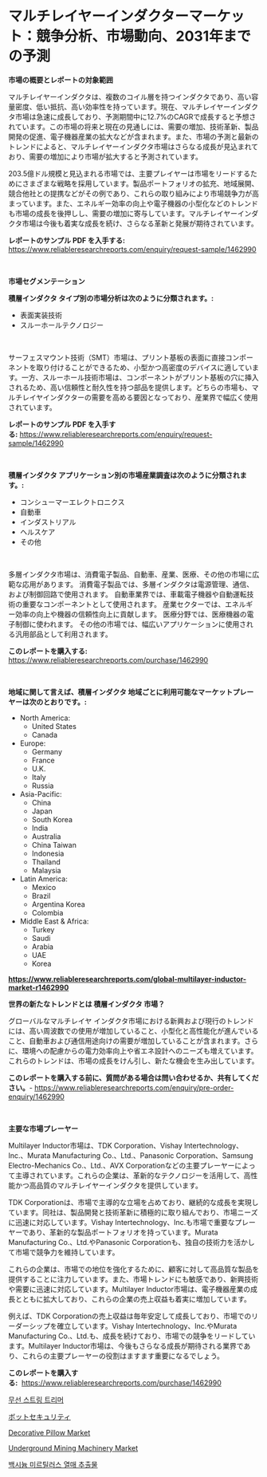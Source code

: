 <p><h1>マルチレイヤーインダクターマーケット：競争分析、市場動向、2031年までの予測</h1></p><p><strong>市場の概要とレポートの対象範囲</strong></p>
<p><p>マルチレイヤーインダクタは、複数のコイル層を持つインダクタであり、高い容量密度、低い抵抗、高い効率性を持っています。現在、マルチレイヤーインダクタ市場は急速に成長しており、予測期間中に12.7%のCAGRで成長すると予想されています。この市場の将来と現在の見通しには、需要の増加、技術革新、製品開発の促進、電子機器産業の拡大などが含まれます。また、市場の予測と最新のトレンドによると、マルチレイヤーインダクタ市場はさらなる成長が見込まれており、需要の増加により市場が拡大すると予測されています。</p><p>203.5億ドル規模と見込まれる市場では、主要プレイヤーは市場をリードするためにさまざまな戦略を採用しています。製品ポートフォリオの拡充、地域展開、競合他社との提携などがその例であり、これらの取り組みにより市場競争力が高まっています。また、エネルギー効率の向上や電子機器の小型化などのトレンドも市場の成長を後押しし、需要の増加に寄与しています。マルチレイヤーインダクタ市場は今後も着実な成長を続け、さらなる革新と発展が期待されています。</p></p>
<p><strong>レポートのサンプル PDF を入手する:</strong> <a href="https://www.reliableresearchreports.com/enquiry/request-sample/1462990">https://www.reliableresearchreports.com/enquiry/request-sample/1462990</a></p>
<p>&nbsp;</p>
<p><strong>市場セグメンテーション</strong></p>
<p><strong>積層インダクタ タイプ別の市場分析は次のように分類されます。:</strong></p>
<p><ul><li>表面実装技術</li><li>スルーホールテクノロジー</li></ul></p>
<p>&nbsp;</p>
<p><p>サーフェスマウント技術（SMT）市場は、プリント基板の表面に直接コンポーネントを取り付けることができるため、小型かつ高密度のデバイスに適しています。一方、スルーホール技術市場は、コンポーネントがプリント基板の穴に挿入されるため、高い信頼性と耐久性を持つ部品を提供します。どちらの市場も、マルチレイヤインダクターの需要を高める要因となっており、産業界で幅広く使用されています。</p></p>
<p><strong>レポートのサンプル PDF を入手する:</strong>&nbsp;<a href="https://www.reliableresearchreports.com/enquiry/request-sample/1462990">https://www.reliableresearchreports.com/enquiry/request-sample/1462990</a></p>
<p>&nbsp;</p>
<p><strong> 積層インダクタ アプリケーション別の市場産業調査は次のように分類されます。:</strong></p>
<p><ul><li>コンシューマーエレクトロニクス</li><li>自動車</li><li>インダストリアル</li><li>ヘルスケア</li><li>その他</li></ul></p>
<p>&nbsp;</p>
<p><p>多層インダクタ市場は、消費電子製品、自動車、産業、医療、その他の市場に広範な応用があります。 消費電子製品では、多層インダクタは電源管理、通信、および制御回路で使用されます。 自動車業界では、車載電子機器や自動運転技術の重要なコンポーネントとして使用されます。 産業セクターでは、エネルギー効率の向上や機器の信頼性向上に貢献します。 医療分野では、医療機器の電子制御に使われます。 その他の市場では、幅広いアプリケーションに使用される汎用部品として利用されます。</p></p>
<p><strong>このレポートを購入する:</strong>&nbsp; <a href="https://www.reliableresearchreports.com/purchase/1462990">https://www.reliableresearchreports.com/purchase/1462990</a></p>
<p>&nbsp;</p>
<p><strong>地域に関して言えば、積層インダクタ 地域ごとに利用可能なマーケットプレーヤーは次のとおりです。:</strong></p>
<p><ul>
    <li>
        North America:
        <ul>
            <li>United States</li>
            <li>Canada</li>
        </ul>
    </li>
    <li>
        Europe:
        <ul>
            <li>Germany</li>
            <li>France</li>
            <li>U.K.</li>
            <li>Italy</li>
            <li>Russia</li>
        </ul>
    </li>
    <li>
        Asia-Pacific:
        <ul>
            <li>China</li>
            <li>Japan</li>
            <li>South Korea</li>
            <li>India</li>
            <li>Australia</li>
            <li>China Taiwan</li>
            <li>Indonesia</li>
            <li>Thailand</li>
            <li>Malaysia</li>
        </ul>
    </li>
    <li>
        Latin America:
        <ul>
            <li>Mexico</li>
            <li>Brazil</li>
            <li>Argentina Korea</li>
            <li>Colombia</li>
        </ul>
    </li>
    <li>
        Middle East & Africa:
        <ul>
            <li>Turkey</li>
            <li>Saudi</li>
            <li>Arabia</li>
            <li>UAE</li>
            <li>Korea</li>
        </ul>
    </li>
    </ul></p>
<p><strong><a href="https://www.reliableresearchreports.com/global-multilayer-inductor-market-r1462990">https://www.reliableresearchreports.com/global-multilayer-inductor-market-r1462990</a></strong>&nbsp;</p>
<p><strong>世界の新たなトレンドとは 積層インダクタ 市場？</strong></p>
<p><p>グローバルなマルチレイヤ インダクタ市場における新興および現行のトレンドには、高い周波数での使用が増加していること、小型化と高性能化が進んでいること、自動車および通信用途向けの需要が増加していることが含まれます。さらに、環境への配慮からの電力効率向上や省エネ設計へのニーズも増えています。これらのトレンドは、市場の成長をけん引し、新たな機会を生み出しています。</p></p>
<p><strong>このレポートを購入する前に、質問がある場合は問い合わせるか、共有してください。</strong>- <a href="https://www.reliableresearchreports.com/enquiry/pre-order-enquiry/1462990">https://www.reliableresearchreports.com/enquiry/pre-order-enquiry/1462990</a></p>
<p>&nbsp;</p>
<p><strong>主要な市場プレーヤー</strong></p>
<p><p>Multilayer Inductor市場は、TDK Corporation、Vishay Intertechnology、Inc.、Murata Manufacturing Co.、Ltd.、Panasonic Corporation、Samsung Electro-Mechanics Co.、Ltd.、AVX Corporationなどの主要プレーヤーによって主導されています。これらの企業は、革新的なテクノロジーを活用して、高性能かつ高品質のマルチレイヤーインダクタを提供しています。</p><p>TDK Corporationは、市場で主導的な立場を占めており、継続的な成長を実現しています。同社は、製品開発と技術革新に積極的に取り組んでおり、市場ニーズに迅速に対応しています。Vishay Intertechnology、Inc.も市場で重要なプレーヤーであり、革新的な製品ポートフォリオを持っています。Murata Manufacturing Co.、Ltd.やPanasonic Corporationも、独自の技術力を活かして市場で競争力を維持しています。</p><p>これらの企業は、市場での地位を強化するために、顧客に対して高品質な製品を提供することに注力しています。また、市場トレンドにも敏感であり、新興技術や需要に迅速に対応しています。Multilayer Inductor市場は、電子機器産業の成長とともに拡大しており、これらの企業の売上収益も着実に増加しています。</p><p>例えば、TDK Corporationの売上収益は毎年安定して成長しており、市場でのリーダーシップを確立しています。Vishay Intertechnology、Inc.やMurata Manufacturing Co.、Ltd.も、成長を続けており、市場での競争をリードしています。Multilayer Inductor市場は、今後もさらなる成長が期待される業界であり、これらの主要プレーヤーの役割はますます重要になるでしょう。</p></p>
<p><strong>このレポートを購入する:</strong>&nbsp;&nbsp;<a href="https://www.reliableresearchreports.com/purchase/1462990">https://www.reliableresearchreports.com/purchase/1462990</a></p>
<p><p><a href="https://medium.com/@jordanilliamson678678_12326/%EB%AC%B4%EC%84%A0-%EA%B7%B8%EB%AC%BC%ED%8B%88-%ED%81%AC%EB%A6%AC%EB%A8%B8%EC%8B%9C%EC%9E%A5-%EC%9C%A0%ED%98%95-%EC%9D%91%EC%9A%A9-%EB%B0%8F-%EC%A7%80%EB%A6%AC%EB%B3%84-%EC%A2%85%ED%95%A9-%ED%8F%89%EA%B0%80-76d638615ca2">무선 스트링 트리머</a></p><p><a href="https://github.com/MosesSpinka1914/Market-Research-Report-List-1/blob/main/631851830727.md">ボットセキュリティ</a></p><p><a href="https://www.linkedin.com/pulse/decorative-pillow-market-analysis-sze-forecasted-period-ovp2c?trackingId=STzcZkHbtzJfTHtKlf937A%3D%3D">Decorative Pillow Market</a></p><p><a href="https://github.com/jsmusil/Market-Research-Report-List-2/blob/main/underground-mining-machinery-market.md">Underground Mining Machinery Market</a></p><p><a href="https://github.com/iansanftyord09878/Market-Research-Report-List-1/blob/main/738528028125.md">백시늄 미르틸러스 열매 추출물</a></p></p>